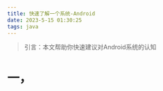 ```yaml
---
title: 快速了解一个系统-Android
date: 2023-5-15 01:30:25
tags: java
---
```


> 引言：本文帮助你快速建议对Android系统的认知
<!--more-->
# 一，